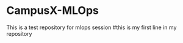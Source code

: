 # CampusX-MLOps
This is a test repository for mlops session
#this is my first line in my repository
